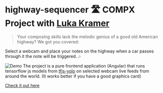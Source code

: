 
# highway-sequencer 🛣 COMPX Project with [Luka Kramer](https://github.com/remarkies)
 
>Your composing skills lack the melodic genius of a good old American highway? We got you covered:

Select a webcam and place your notes on the highway when a car passes through it the note will be triggered. 🎶

![Demo](demo/demo.gif)
The project is a pure frontend application (Angular) that runs tensorflow js models from [tfjs-yolo](https://github.com/shaqian/tfjs-yolo) on selected webcam live feeds from around the world. (It works better if you have a good graphics card)

[Check it out here](https://dariush-mehdiaraghi.github.io/highway-sequencer/)
